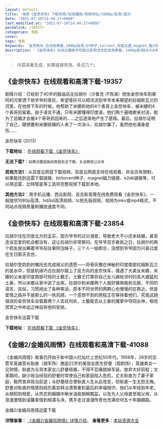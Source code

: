 ```yaml
---
layout: default
title: '电影《金奈快车》下载资源/在线播放/视频地址/1080p/高清/蓝光'
date: "2021-07-10T14:40:27+0800"
last_modified_at: "2021-07-10T14:40:27+0800"
permalink: /19357/
categories: 电影
cover:
tags: 电影
keywords: '金奈快车,在线免费看,1080p高清,bt种子,torrent,百度云盘,magnet,磁力链,迅雷下载资源'
description: '《金奈快车》在线云播放手机西瓜影院吉吉影音免费看，1080p高清bd/hd未删减完整版和tc抢先枪版，mkv/mp4格式，附带bt/torrent种子、magnet/磁力链、百度云盘、网盘资源迅雷下载链接'
---
```


>内容采集生成，如果链接失效，多试几个。


## 《金奈快车》在线观看和高清下载-19357

剧情介绍：已经到了40岁的甜品店主拉胡尔（沙鲁克·汗饰演）想坐金奈快车到果阿的河里洒下他爷爷的骨灰，希望骨灰可以顺流流到爷爷本来期望的拉姆斯瓦兰的河里。在他想下车的时候，他帮助了米娜和他的4个表哥上金奈快车，被米娜的4个表哥扣留着。由于语言不通，只有米娜懂得印度语，他们两个遍唱歌来对话，她为了逃婚才会被4个哥哥抓回来的……之后逐渐地产生了感情。最后，拉胡尔证明了自己，跟想要和米娜结婚的人来了一次决斗，拉胡尔赢了，虽然他也满身是伤……


金奈快车 (2013)

**下载地址**： [在线观看下载 《金奈快车》](https://www.btbtdy.me/btdy/dy2394.html) 


**无法下载?**：`如果迅雷因版权原因无法下载，关注微信公众号 `

**其他方法1**：从百度云网盘下载视频，百度云网盘支持在线观看，非会员有限制，如果能找到迅雷下载链接、bt/torrent种子、magnet磁力链接、e2dk链接等，可以用迅雷、比特彗星等工具将完整视频下载到本地。

**其他方法2**：用手机云播、西瓜影院、吉吉影音等在线免费观看《金奈快车》，一般提供1080p高清、hd/bd高清视频、tc抢先版视频，视频为mkv或mp4格式，不同站点视频质量和播放速度不同。


## 《金奈快车》在线观看和高清下载-23854

拉胡尔住在印度北方的孟买，因为爷爷的过分溺爱，导致老大不小还未结婚，甚至连谈恋爱的机会都没有，这让拉胡尔非常郁闷，在爷爷百岁寿辰之日，拉胡尔的两个损友提出瞒着爷爷前往果阿泡妹子，三个人一拍即合，没想到爷爷因为兴奋过度在生日那天去世。</p> 拉胡尔受奶奶的嘱托去完成祖父的遗愿&mdash;—将骨灰撒在神秘的印度南部拉姆斯瓦兰的圣水中，但是机缘巧合拉胡尔踏上了反方向的金奈快车，偶遇了大美女米娜，米娜的父亲是印度南部可班的土霸王，土霸王打算将自己女儿嫁给邻村的高大威猛的土豪，所以米娜从家中逃了出来。拉胡尔和米娜两个人就好像南极和北极，不同的语言，风俗，习惯闹出了各种笑话，原本不同世界的两颗心也慢慢的在靠近，但是爱情之路并不是那么的一帆风顺，一个意想不到的旅程正在等待着他们。究竟这趟错误的金奈快车会载着两个人去往何处，土鳖能否从土豪的魔掌中夺回女神，相信冥冥之中命运之神自有他的安排。</p>


金奈快车迅雷下载

**下载地址**： [在线观看下载 《金奈快车》](https://www.993dy.com//vod-detail-id-24259.html) 


## 《金婚2/金婚风雨情》在线观看和高清下载-41088

《金婚风雨情》故事仍开始于新中国火红灿烂上世纪50年代。1958年，28岁的志愿军英雄营长耿直（胡军饰）邂逅22岁的美丽女医生舒曼（周韵饰），英雄美女一见钟情，耿直为与资本家女儿舒曼结婚，不得不忍痛脱掉军装，放弃大好前程；文革期间，缺少政治经验的舒曼时常使自己和家庭陷入危机，丈夫耿直为了妻子家庭，毅然舍弃政治前途；与舒曼结合使耿直人生从此改变，但耿直一生无怨无悔。舒曼对耿直的情感则经历着崇拜淡漠尊重到最后的幸福相守。他们从年轻到年老，从相知到相爱，从热恋到婚姻中柴米油盐锅碗瓢盆，以及为人父母直至祖父母，从浪漫激情到温馨柔情到相濡与沫，携手走过浪漫传奇也充满坎坷五十年婚姻路。


金婚2/金婚风雨情迅雷下载

**详情查看**： [《金婚2/金婚风雨情》详情介绍](/movie/41088/)， **查看更多**：[本站资源大全](/movie/t/all/)

